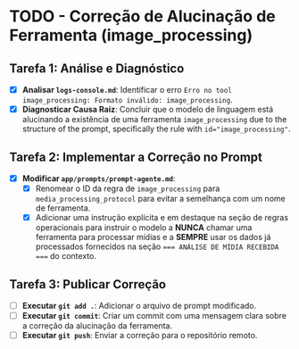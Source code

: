# TODO - Correção de Alucinação de Ferramenta (image_processing)

## Tarefa 1: Análise e Diagnóstico

- [x] **Analisar `logs-console.md`**: Identificar o erro `Erro no tool image_processing: Formato inválido: image_processing`.
- [x] **Diagnosticar Causa Raiz**: Concluir que o modelo de linguagem está alucinando a existência de uma ferramenta `image_processing` due to the structure of the prompt, specifically the rule with `id="image_processing"`.

## Tarefa 2: Implementar a Correção no Prompt

- [x] **Modificar `app/prompts/prompt-agente.md`**:
    - [x] Renomear o ID da regra de `image_processing` para `media_processing_protocol` para evitar a semelhança com um nome de ferramenta.
    - [x] Adicionar uma instrução explícita e em destaque na seção de regras operacionais para instruir o modelo a **NUNCA** chamar uma ferramenta para processar mídias e a **SEMPRE** usar os dados já processados fornecidos na seção `=== ANÁLISE DE MÍDIA RECEBIDA ===` do contexto.

## Tarefa 3: Publicar Correção

- [ ] **Executar `git add .`**: Adicionar o arquivo de prompt modificado.
- [ ] **Executar `git commit`**: Criar um commit com uma mensagem clara sobre a correção da alucinação da ferramenta.
- [ ] **Executar `git push`**: Enviar a correção para o repositório remoto.
